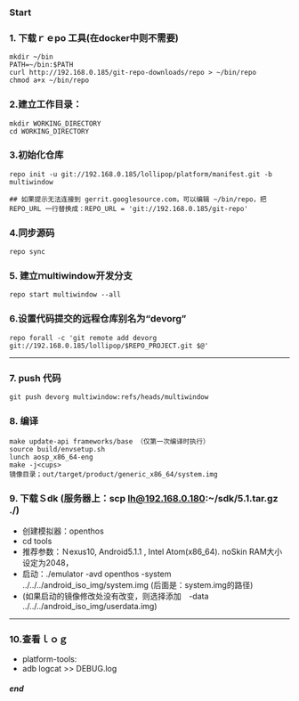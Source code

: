 ### Start
### 1. 下载ｒｅpo 工具(在docker中则不需要)
```
mkdir ~/bin
PATH=~/bin:$PATH
curl http://192.168.0.185/git-repo-downloads/repo > ~/bin/repo 
chmod a+x ~/bin/repo
```
### 2.建立工作目录：
```
mkdir WORKING_DIRECTORY
cd WORKING_DIRECTORY
```
### 3.初始化仓库
```
repo init -u git://192.168.0.185/lollipop/platform/manifest.git -b multiwindow  

## 如果提示无法连接到 gerrit.googlesource.com，可以编辑 ~/bin/repo，把 REPO_URL 一行替换成：REPO_URL = 'git://192.168.0.185/git-repo'
```
### 4.同步源码
```
repo sync
```
### 5. 建立ｍultiwindow开发分支
```
repo start multiwindow --all 
```
### 6.设置代码提交的远程仓库别名为“devorg”
```
repo forall -c 'git remote add devorg git://192.168.0.185/lollipop/$REPO_PROJECT.git $@'
```

***
### 7. push 代码
```
git push devorg multiwindow:refs/heads/multiwindow
```
### 8. 编译
```
make update-api frameworks/base （仅第一次编译时执行）
source build/envsetup.sh
lunch aosp_x86_64-eng
make -j<cups>
镜像目录；out/target/product/generic_x86_64/system.img
```
### 9. 下载Ｓdk (服务器上：scp lh@192.168.0.180:~/sdk/5.1.tar.gz ./)
  - 创建模拟器：openthos
  - cd tools
  - 推荐参数：Ｎexus10, Android5.1.1 , Intel Atom(x86_64). noSkin RAM大小设定为2048，
  - 启动：./emulator -avd openthos -system ../../../android_iso_img/system.img    (后面是：system.img的路径)
  - (如果启动的镜像修改处没有改变，则选择添加　-data ../../../android_iso_img/userdata.img)
  
  ***
 ### 10.查看ｌｏｇ
   - platform-tools: 
   - adb logcat >> DEBUG.log
   
  ##### end
